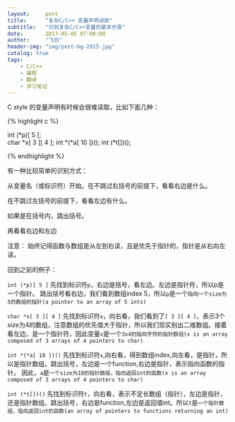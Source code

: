 ```yaml
---
layout:     post
title:      "复杂C/C++ 变量声明读取"
subtitle:   "识别复杂C/C++变量的基本步骤"
date:       2017-05-05 07:00:00
author:     "飞白"
header-img: "img/post-bg-2015.jpg"
catalog: true
tags:
    - C/C++
    - 编程
    - 翻译
    - 学习笔记
---
```


C style 的变量声明有时候会很难读取，比如下面几种：

{% highlight c %}

int (*p)[ 5 ];   
char *x[ 3 ][ 4 ];
int *(*a[ 10 ])();
int (*t[])();

{% endhighlight %}

有一种比较简单的识别方式：

从变量名（或标识符）开始。在不跳过右括号的前提下，看看右边是什么。

在不跳过左括号的前提下，看看左边有什么。

如果是在括号内，跳出括号。

再看看右边和左边

注意： 始终记得函数与数组是从左到右读，且是优先于指针的，指针是从右向左读。

回到之前的例子：

`int (*p)[ 5 ]` 
先找到标识符`p`，右边是括号，看左边。左边是指针符，所以p是一个指针。
跳出括号看右边，我们看到数组index 5，所以`p`是一个`指向一个size为5的数组的指针(a pointer to an array of 5 ints)` 

`char *x[ 3 ][ 4 ]` 
先找到标识符`x`，向右看，我们看到了`[ 3 ][ 4 ]`，表示3个size为4的数组，注意数组的优先值大于指针，所以我们现实别出二维数组。接着看左边，是一个指针符，因此变量`x`是一个`3x4的指向字符的指针数组(x is an array composed of 3 arrays of 4 pointers to char)`

`int *(*a[ 10 ])()` 
先找到标识符`x`,向右看，得到数组index,向左看，是指针，所以是指针数组。跳出括号，左边是一个function,右边是指针，表示指向函数的指针。
因此，`a`是`一个size为10的指针数组，指向返回int的函数(x is an array composed of 3 arrays of 4 pointers to char)`


`int (*t[])()` 
先找到标识符`t`，向右看，表示不定长数组（指针），左边是指针，还是指针数组。跳出括号，右边是function,左边是返回值int。所以`t`是`一个指针数组，指向返回int的函数(an array of pointers to functions returning an int)`
